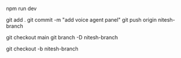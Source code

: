 npm run dev


git add .
git commit -m "add voice agent panel"
git push origin nitesh-branch

git checkout main
git branch -D nitesh-branch

git checkout -b nitesh-branch

